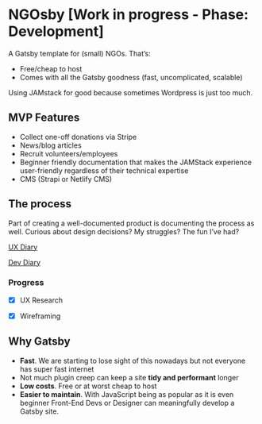# NGOsby [Work in progress - Phase: Development]

A Gatsby template for (small) NGOs. That’s:
- Free/cheap to host
- Comes with all the Gatsby goodness (fast, uncomplicated, scalable)

Using JAMstack for good because sometimes Wordpress is just too much.

## MVP Features

- Collect one-off donations via Stripe
- News/blog articles
- Recruit volunteers/employees
- Beginner friendly documentation that makes the JAMStack experience user-friendly regardless of their technical expertise
- CMS (Strapi  or Netlify CMS)

## The process

Part of creating a well-documented product is documenting the process as well. Curious about design decisions? My struggles? The fun I’ve had?

[UX Diary]()

[Dev Diary]()

### Progress

- [x] UX Research

- [x] Wireframing

## Why Gatsby

- **Fast**. We are starting to lose sight of this nowadays but not everyone has super fast internet
- Not much plugin creep can keep a site **tidy and performant** longer
- **Low costs**. Free or at worst cheap to host
- **Easier to maintain**. With JavaScript being as popular as it is even beginner Front-End Devs or Designer can meaningfully develop a Gatsby site.
